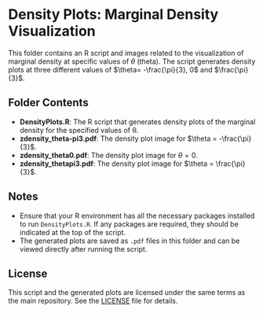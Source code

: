 # Density Plots: Marginal Density Visualization

This folder contains an R script and images related to the visualization of marginal density at specific values of $\theta$ (theta). The script generates density plots at three different values of $\theta= -\frac{\pi}{3}, 0$ and $\frac{\pi}{3}$.

## Folder Contents

- **DensityPlots.R**: The R script that generates density plots of the marginal density for the specified values of θ.
- **zdensity_theta-pi3.pdf**: The density plot image for $\theta = -\frac{\pi}{3}$.
- **zdensity_theta0.pdf**: The density plot image for $\theta = 0$.
- **zdensity_thetapi3.pdf**: The density plot image for $\theta = \frac{\pi}{3}$.

## Notes

- Ensure that your R environment has all the necessary packages installed to run `DensityPlots.R`. If any packages are required, they should be indicated at the top of the script.
- The generated plots are saved as `.pdf` files in this folder and can be viewed directly after running the script.

## License

This script and the generated plots are licensed under the same terms as the main repository. See the [LICENSE](../LICENSE) file for details.
